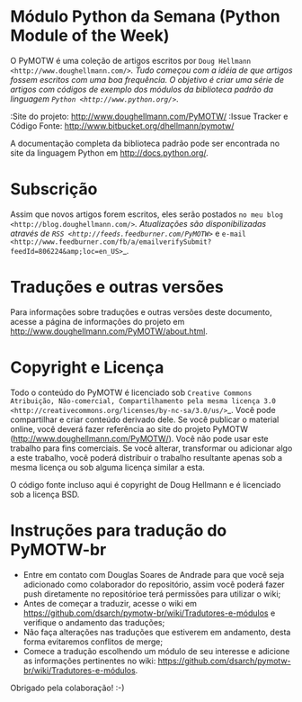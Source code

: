 Módulo Python da Semana (Python Module of the Week)
===================================================

O PyMOTW é uma coleção de artigos escritos por `Doug Hellmann <http://www.doughellmann.com/>`_. Tudo começou com a idéia de que artigos fossem escritos com uma boa frequência. O objetivo é criar uma série de artigos com códigos de exemplo dos módulos da biblioteca padrão da linguagem `Python <http://www.python.org/>`_.

:Site do projeto: http://www.doughellmann.com/PyMOTW/
:Issue Tracker e Código Fonte: http://www.bitbucket.org/dhellmann/pymotw/

A documentação completa da biblioteca padrão pode ser encontrada no site da linguagem Python em http://docs.python.org/.

Subscrição
==========

Assim que novos artigos forem escritos, eles serão postados `no meu blog <http://blog.doughellmann.com/>`_. Atualizações são disponibilizadas através de `RSS <http://feeds.feedburner.com/PyMOTW>`_ e `e-mail <http://www.feedburner.com/fb/a/emailverifySubmit?feedId=806224&amp;loc=en_US>`_.

Traduções e outras versões
==========================

Para informações sobre traduções e outras versões deste documento, acesse a página de informações do projeto em http://www.doughellmann.com/PyMOTW/about.html.

Copyright e Licença
===================

Todo o conteúdo do PyMOTW é licenciado sob  `Creative Commons Atribuição, Não-comercial, Compartilhamento pela mesma licença 3.0 <http://creativecommons.org/licenses/by-nc-sa/3.0/us/>`_.  Você pode compartilhar e criar conteúdo derivado dele. Se você publicar o material online, você deverá fazer referência ao site do projeto PyMOTW (http://www.doughellmann.com/PyMOTW/). Você não pode usar este trabalho para fins comerciais. Se você alterar, transformar ou adicionar algo a este trabalho, você poderá distribuir o trabalho resultante apenas sob a mesma licença ou sob alguma licença similar a esta.

O código fonte incluso aqui é copyright de Doug Hellmann e é licenciado sob a licença BSD.

Instruções para tradução do PyMOTW-br
=====================================

  * Entre em contato com Douglas Soares de Andrade para que você seja adicionado como colaborador do repositório, assim você poderá fazer push diretamente no repositórioe terá permissões para utilizar o wiki;
  * Antes de começar a traduzir, acesse o wiki em https://github.com/dsarch/pymotw-br/wiki/Tradutores-e-módulos e verifique o andamento das traduções;
  * Não faça alterações nas traduções que estiverem em andamento, desta forma evitaremos conflitos de merge;
  * Comece a tradução escolhendo um módulo de seu interesse e adicione as informações pertinentes no wiki: https://github.com/dsarch/pymotw-br/wiki/Tradutores-e-módulos.

Obrigado pela colaboração! :-)
